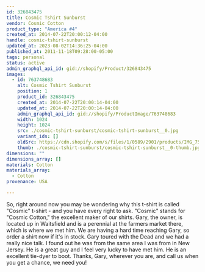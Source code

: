 ```yaml
---
id: 326843475
title: Cosmic Tshirt Sunburst
vendor: Cosmic Cotton
product_type: "America #4"
created_at: 2014-07-22T20:00:12-04:00
handle: cosmic-tshirt-sunburst
updated_at: 2023-08-02T14:36:25-04:00
published_at: 2011-11-18T09:28:00-05:00
tags: personal
status: active
admin_graphql_api_id: gid://shopify/Product/326843475
images:
  - id: 763748683
    alt: Cosmic Tshirt Sunburst
    position: 1
    product_id: 326843475
    created_at: 2014-07-22T20:00:14-04:00
    updated_at: 2014-07-22T20:00:14-04:00
    admin_graphql_api_id: gid://shopify/ProductImage/763748683
    width: 1024
    height: 1024
    src: ./cosmic-tshirt-sunburst/cosmic-tshirt-sunburst__0.jpg
    variant_ids: []
    oldSrc: https://cdn.shopify.com/s/files/1/0589/2901/products/IMG_7534.jpeg?v=1406073614
    thumb: ./cosmic-tshirt-sunburst/cosmic-tshirt-sunburst__0-thumb.jpg
dimensions: ""
dimensions_array: []
materials: Cotton
materials_array:
  - Cotton
provenance: USA

---
```


So, right around now you may be wondering why this t-shirt is called "Cosmic" t-shirt - and you have every right to ask. "Cosmic" stands for "Cosmic Cotton," the excellent maker of our shirts. Gary, the owner, is located up in Waitsfield and is a perennial at the farmers market there, which is where we met him. We are having a hard time reaching Gary, so order a shirt now if it's in stock. Gary toured with the Dead and we had a really nice talk. I found out he was from the same area I was from in New Jersey. He is a great guy and I feel very lucky to have met him. He is an excellent tie-dyer to boot. Thanks, Gary, wherever you are, and call us when you get a chance, we need you!